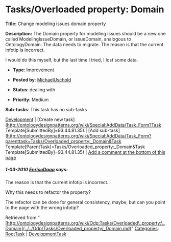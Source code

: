 #  Tasks/Overloaded property: Domain


__Title:__ Change modeling issues domain property


__Description:__ The Domain property for modeling issues should be a new one called ModelingIssueDomain, or IssueDomain, analogous to OntologyDomain. The data needs to migrate. The reason is that the current infotip is incorrect. 


I would do this myself, but the last time I tried, I lost some data. 


  





* __Type__: Improvement
* __Posted by__: [MichaelUschold](../../User/MichaelUschold.md "User:MichaelUschold")
* __Status__: dealing with


* __Priority__: Medium




__Sub-tasks__:
This task has no sub-tasks




[Development](../../Odp/Development.md "Odp:Development") | [Create new task](http://ontologydesignpatterns.org/wiki/Special:AddData/Task_Form?Task Template[SubmittedBy]=93.44.81.35).| [Add sub-task](http://ontologydesignpatterns.org/wiki/Special:AddData/Task_Form?parenttask=Tasks/Overloaded_property:_Domain&Task Template[ParentTask]=Tasks/Overloaded_property:_Domain&Task Template[SubmittedBy]=93.44.81.35) | [Add a comment at the bottom of this page](../index.php@title=Odp%253AAdd_comment&target=Odp%253ATasks%252F../../Odp/Tasks/Overloaded_property/_Domain.md#New_comment "http://ontologydesignpatterns.org/wiki/index.php?title=Odp:Add_comment&target=Odp:Tasks/Overloaded_property:_Domain#New_comment")
#####  1-03-2010 [EnricoDaga](../../User/EnricoDaga.md "User:EnricoDaga") says:


 The reason is that the current infotip is incorrect.


Why this needs to refactor the property?


The refactor can be done for general consistency, maybe, but can you point to the page with the wrong infotip?


  






Retrieved from "[http://ontologydesignpatterns.org/wiki/Odp:Tasks/Overloaded\_property:\_Domain](../../Odp/Tasks/Overloaded_property/_Domain.md)"
 [Categories](http://ontologydesignpatterns.org/wiki/Special:Categories "Special:Categories"): [RootTask](../../Category/RootTask.md "Category:RootTask") | [DevelopmentTask](../../Category/DevelopmentTask.md "Category:DevelopmentTask")